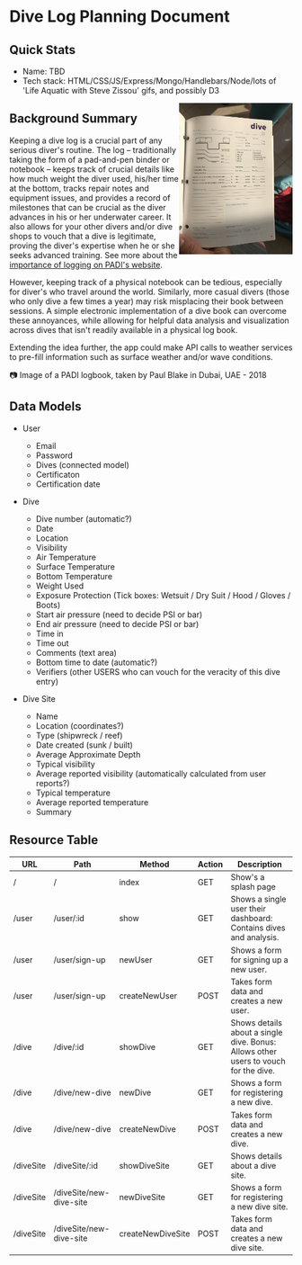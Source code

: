 # Dive Log Planning Document

## Quick Stats
+ Name: TBD
+ Tech stack: HTML/CSS/JS/Express/Mongo/Handlebars/Node/lots of 'Life Aquatic with Steve Zissou' gifs, and possibly D3

<img src="dive_log_example.jpeg" width="40%" align="right">

## Background Summary

Keeping a dive log is a crucial part of any serious diver's routine.  The log – traditionally taking the form of a pad-and-pen binder or notebook – keeps track of crucial details like how much weight the diver used, his/her time at the bottom, tracks repair notes and equipment issues, and provides a record of milestones that can be crucial as the diver advances in his or her underwater career.  It also allows for your other divers and/or dive shops to vouch that a dive is legitimate, proving the diver's expertise when he or she seeks advanced training. See more about the <a href="https://www2.padi.com/blog/2015/05/07/why-keeping-a-logbook-will-help-make-you-a-better-diver/">importance of logging on PADI's website</a>.

However, keeping track of a physical notebook can be tedious, especially for diver's who travel around the world.  Similarly, more casual divers (those who only dive a few times a year) may risk misplacing their book between sessions.  A simple electronic implementation of a dive book can overcome these annoyances, while allowing for helpful data analysis and visualization across dives that isn't readily available in a physical log book.  

Extending the idea further, the app could make API calls to weather services to pre-fill information such as surface weather and/or wave conditions.

:camera: Image of a PADI logbook, taken by Paul Blake in Dubai, UAE - 2018

## Data Models
+ User
  + Email
  + Password
  + Dives (connected model)
  + Certificaton
  + Certification date

+ Dive
  + Dive number (automatic?)
  + Date
  + Location
  + Visibility
  + Air Temperature
  + Surface Temperature
  + Bottom Temperature
  + Weight Used
  + Exposure Protection (Tick boxes: Wetsuit / Dry Suit / Hood / Gloves / Boots)
  + Start air pressure (need to decide PSI or bar)
  + End air pressure (need to decide PSI or bar)
  + Time in
  + Time out
  + Comments (text area)
  + Bottom time to date (automatic?)
  + Verifiers (other USERS who can vouch for the veracity of this dive entry)

+ Dive Site
  + Name
  + Location (coordinates?)
  + Type (shipwreck / reef)
  + Date created (sunk / built)
  + Average Approximate Depth
  + Typical visibility
  + Average reported visibility (automatically calculated from user reports?)
  + Typical temperature
  + Average reported temperature
  + Summary

## Resource Table

| URL       | Path                    | Method            | Action | Description                                                                         |
|-----------|-------------------------|-------------------|--------|-------------------------------------------------------------------------------------|
| /         | /                       | index             | GET    | Show's a splash page                                                                |
| /user     | /user/:id               | show              | GET    | Shows a single user their dashboard: Contains dives and analysis.                   |
| /user     | /user/sign-up           | newUser           | GET    | Shows a form for signing up a new user.                                             |
| /user     | /user/sign-up           | createNewUser     | POST   | Takes form data and creates a new user.                                             |
| /dive     | /dive/:id               | showDive          | GET    | Shows details about a single dive. Bonus: Allows other users to vouch for the dive. |
| /dive     | /dive/new-dive          | newDive           | GET    | Shows a form for registering a new dive.                                            |
| /dive     | /dive/new-dive          | createNewDive     | POST   | Takes form data and creates a new dive.                                             |
| /diveSite | /diveSite/:id           | showDiveSite      | GET    | Shows details about a dive site.                                                    |
| /diveSite | /diveSite/new-dive-site | newDiveSite       | GET    | Shows a form for registering a new dive site.                                       |
| /diveSite | /diveSite/new-dive-site | createNewDiveSite | POST   | Takes form data and creates a new dive site.                                        |